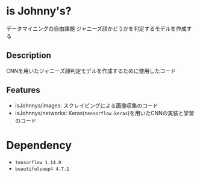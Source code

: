 is Johnny's?
====

データマイニングの自由課題
ジャニーズ顔かどうかを判定するモデルを作成する

## Description
CNNを用いたジャニーズ顔判定モデルを作成するために使用したコード

## Features
- isJohnnys/images: スクレイピングによる画像収集のコード
- isJohnnys/networks: Keras(`tensorflow.keras`)を用いたCNNの実装と学習のコード

# Dependency
- `tensorflow 1.14.0`
- `beautifulsoup4 4.7.1`

 
